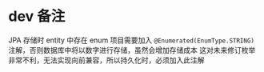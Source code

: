 # dev 备注

JPA 存储时 entity 中存在 enum 项目需要加入
`@Enumerated(EnumType.STRING)`注解，否则数据库中将以数字进行存储，虽然会增加存储成本 这对未来修订枚举非常不利，无法实现向前兼容，所以持久化时，必须加入此注解